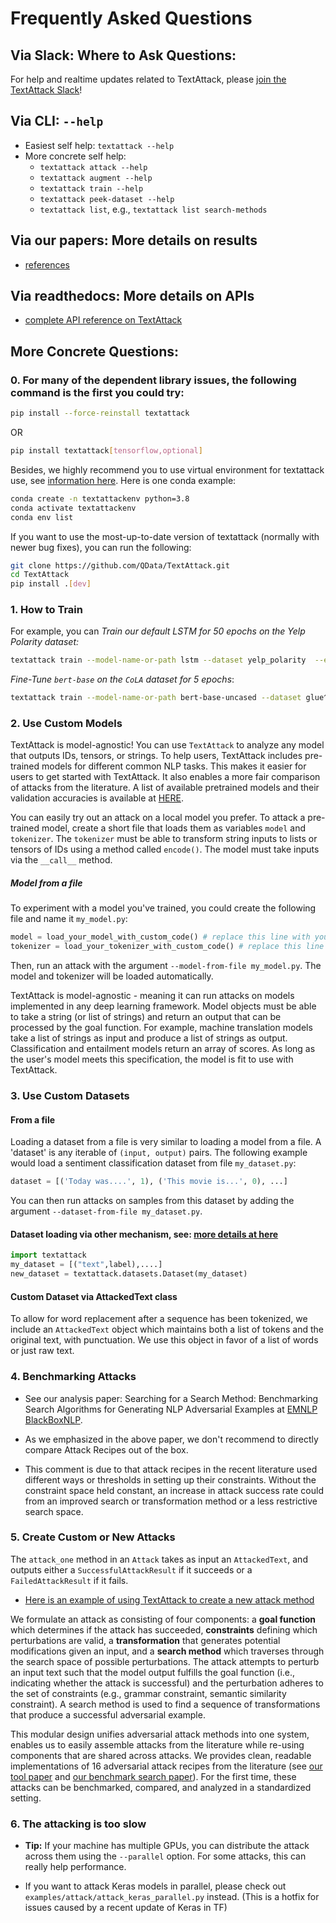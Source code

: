Frequently Asked Questions
========================================

## Via Slack: Where to Ask Questions: 

For help and realtime updates related to TextAttack, please [join the TextAttack Slack](https://join.slack.com/t/textattack/shared_invite/zt-huomtd9z-KqdHBPPu2rOP~Z8q3~urgg)!


## Via CLI: `--help`

+ Easiest self help:   `textattack --help`
+ More concrete self help: 
  - `textattack attack --help`  
  - `textattack augment --help`
  - `textattack train --help`
  - `textattack peek-dataset --help`
  - `textattack list`, e.g., `textattack list search-methods`


## Via our papers: More details on results  
+ [references](https://textattack.readthedocs.io/en/latest/1start/references.html)


## Via readthedocs: More details on APIs
+ [complete API reference on TextAttack](https://textattack.readthedocs.io/en/latest/apidoc/textattack.html) 


## More Concrete Questions: 


### 0. For many of the dependent library issues, the following command is the first you could try: 
```bash
pip install --force-reinstall textattack
```

OR 
```bash
pip install textattack[tensorflow,optional]
```


Besides, we highly recommend you to use virtual environment for textattack use, 
see [information here](https://conda.io/projects/conda/en/latest/user-guide/tasks/manage-environments.html#removing-an-environment). Here is one conda example: 

```bash
conda create -n textattackenv python=3.8
conda activate textattackenv
conda env list
```

If you want to use the most-up-to-date version of textattack (normally with newer bug fixes), you can run the following: 
```bash
git clone https://github.com/QData/TextAttack.git
cd TextAttack
pip install .[dev]
```


### 1. How to Train

For example, you can *Train our default LSTM for 50 epochs on the Yelp Polarity dataset:*
```bash
textattack train --model-name-or-path lstm --dataset yelp_polarity  --epochs 50 --learning-rate 1e-5
```


*Fine-Tune `bert-base` on the `CoLA` dataset for 5 epochs*:
```bash
textattack train --model-name-or-path bert-base-uncased --dataset glue^cola --per-device-train-batch-size 8 --epochs 5
```


### 2. Use Custom  Models  

TextAttack is model-agnostic!  You can use `TextAttack` to analyze any model that outputs IDs, tensors, or strings. To help users, TextAttack includes pre-trained models for different common NLP tasks. This makes it easier for
users to get started with TextAttack. It also enables a more fair comparison of attacks from the literature. A list of available pretrained models and their validation accuracies is available at [HERE](https://textattack.readthedocs.io/en/latest/3recipes/models.html).


You can easily try out an attack on a local model you prefer. To attack a pre-trained model, create a short file that loads them as variables `model` and `tokenizer`.  The `tokenizer` must
be able to transform string inputs to lists or tensors of IDs using a method called `encode()`. The
model must take inputs via the `__call__` method.

##### Model from a file
To experiment with a model you've trained, you could create the following file
and name it `my_model.py`:

```python
model = load_your_model_with_custom_code() # replace this line with your model loading code
tokenizer = load_your_tokenizer_with_custom_code() # replace this line with your tokenizer loading code
```

Then, run an attack with the argument `--model-from-file my_model.py`. The model and tokenizer will be loaded automatically.

TextAttack is model-agnostic - meaning it can run attacks on models implemented in any deep learning framework. Model objects must be able to take a string (or list of strings) and return an output that can be processed by the goal function. For example, machine translation models take a list of strings as input and produce a list of strings as output. Classification and entailment models return an array of scores. As long as the user's model meets this specification, the model is fit to use with TextAttack.


### 3. Use Custom Datasets 


#### From a file

Loading a dataset from a file is very similar to loading a model from a file. A 'dataset' is any iterable of `(input, output)` pairs.
The following example would load a sentiment classification dataset from file `my_dataset.py`:

```python
dataset = [('Today was....', 1), ('This movie is...', 0), ...]
```

You can then run attacks on samples from this dataset by adding the argument `--dataset-from-file my_dataset.py`.



#### Dataset loading via other mechanism, see: [more details at here](https://textattack.readthedocs.io/en/latest/api/datasets.html)

```python
import textattack
my_dataset = [("text",label),....]
new_dataset = textattack.datasets.Dataset(my_dataset)
```


#### Custom Dataset via AttackedText class

To allow for word replacement after a sequence has been tokenized, we include an `AttackedText` object
which maintains both a list of tokens and the original text, with punctuation. We use this object in favor of a list of words or just raw text.



### 4. Benchmarking Attacks

- See our analysis paper: Searching for a Search Method: Benchmarking Search Algorithms for Generating NLP Adversarial Examples at [EMNLP BlackBoxNLP](https://arxiv.org/abs/2009.06368). 

- As we emphasized in the above paper, we don't recommend to directly compare Attack Recipes out of the box. 

- This comment is due to that attack recipes in the recent literature used different ways or thresholds in setting up their constraints. Without the constraint space held constant, an increase in attack success rate could from an improved search or transformation method or a less restrictive search space. 


### 5. Create Custom or New Attacks

The `attack_one` method in an `Attack` takes as input an `AttackedText`, and outputs either a `SuccessfulAttackResult` if it succeeds or a `FailedAttackResult` if it fails. 

- [Here is an example of using TextAttack to create a new attack method](https://github.com/jxmorris12/second-order-adversarial-examples) 


We formulate an attack as consisting of four components: a **goal function** which determines if the attack has succeeded, **constraints** defining which perturbations are valid, a **transformation** that generates potential modifications given an input, and a **search method** which traverses through the search space of possible perturbations. The attack attempts to perturb an input text such that the model output fulfills the goal function (i.e., indicating whether the attack is successful) and the perturbation adheres to the set of constraints (e.g., grammar constraint, semantic similarity constraint). A search method is used to find a sequence of transformations that produce a successful adversarial example.


This modular design unifies adversarial attack methods into one system, enables us to easily assemble attacks from the literature while re-using components that are shared across attacks. We provides clean, readable implementations of 16 adversarial attack recipes from the literature (see [our tool paper](https://arxiv.org/abs/2005.05909) and [our benchmark search paper](https://arxiv.org/abs/2009.06368)). For the first time, these attacks can be benchmarked, compared, and analyzed in a standardized setting.



### 6. The attacking is too slow 


- **Tip:** If your machine has multiple GPUs, you can distribute the attack across them using the `--parallel` option. For some attacks, this can really help performance.

- If you want to attack Keras models in parallel, please check out `examples/attack/attack_keras_parallel.py` instead. (This is a hotfix for issues caused by a recent update of Keras in TF)
